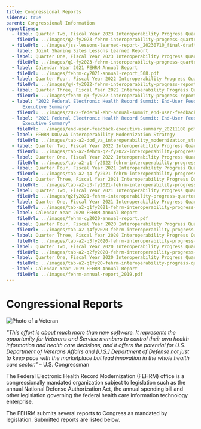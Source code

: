 ```yaml
---
title: Congressional Reports
sidenav: true
parent: Congressional Information
reportItems:
  - label: Quarter Two, Fiscal Year 2023 Interoperability Progress Quarterly Report
    fileUrl: ../images/q2-fy2023-fehrm-interoperability-progress-quarterly-report.pdf
  - fileUrl: ../images/jss-lessons-learned-report-_20230710_final-draft.pdf
    label: Joint Sharing Sites Lessons Learned Report
  - label: Quarter One, Fiscal Year 2023 Interoperability Progress Quarterly Report
    fileUrl: ../images/q1-fy2023-fehrm-interoperability-progress-quarterly-report_20230322_1535_508.pdf
  - label: Calendar Year 2021 FEHRM Annual Report
    fileUrl: ../images/fehrm-cy2021-annual-report_508.pdf
  - label: Quarter Four, Fiscal Year 2022 Interoperability Progress Quarterly Report
    fileUrl: ../images/q4-fy2022-fehrm-interoperability-progress-report_508.pdf
  - label: Quarter Three, Fiscal Year 2022 Interoperability Progress Quarterly Report
    fileUrl: ../images/fehrm-q3-fy2022-interoperability-progress-report_508.pdf
  - label: "2022 Federal Electronic Health Record Summit: End-User Feedback
      Executive Summary"
    fileUrl: ../images/2022-federal-ehr-annual-summit_end-user-feedback-summary_20230110_508.pdf
  - label: "2021 Federal Electronic Health Record Summit: End-User Feedback
      Executive Summary"
    fileUrl: ../images/end-user-feedback-executive-summary_20211108.pdf
  - label: FEHRM DOD/VA Interoperability Modernization Strategy
    fileUrl: ../images/tab-a2-dod_va_interoperability_modernization_strategy_20200924.pdf
  - label: Quarter Two, Fiscal Year 2022 Interoperability Progress Quarterly Report
    fileUrl: ../images/tab-a2-fehrm-q2-fy2022-interoperability-progress-report.pdf
  - label: Quarter One, Fiscal Year 2022 Interoperability Progress Quarterly Report
    fileUrl: ../images/tab-a2-q1-fy2022-fehrm-interoperability-progress-report.pdf
  - label: Quarter Four, Fiscal Year 2021 Interoperability Progress Quarterly Report
    fileUrl: ../images/tab-a2-q4-fy2021-fehrm-interoperability-progress-quarterly-report.pdf
  - label: Quarter Three, Fiscal Year 2021 Interoperability Progress Quarterly Report
    fileUrl: ../images/tab-a2-q3-fy2021-fehrm-interoperability-progress-quarterly-report.pdf
  - label: Quarter Two, Fiscal Year 2021 Interoperability Progress Quarterly Report
    fileUrl: ../images/q2fy2021-fehrm-interoperability-progress-quarterly-report.pdf
  - label: Quarter One, Fiscal Year 2021 Interoperability Progress Quarterly Report
    fileUrl: ../images/tab-a2-q1fy2021-fehrm-interoperability-progress-quarterly-report_signed-1-.pdf
  - label: Calendar Year 2020 FEHRM Annual Report
    fileUrl: ../images/fehrm-cy2020-annual-report.pdf
  - label: Quarter Four, Fiscal Year 2020 Interoperability Progress Quarterly Report
    fileUrl: ../images/tab-a2-q4fy2020-fehrm-interoperability-progress-quarterly-report_signed.pdf
  - label: Quarter Three, Fiscal Year 2020 Interoperability Progress Quarterly Report
    fileUrl: ../images/tab-a2-q3fy2020-fehrm-interoperability-progress-quarterly-report_signed.pdf
  - label: Quarter Two, Fiscal Year 2020 Interoperability Progress Quarterly Report
    fileUrl: ../images/tab-a2-q2fy2020-fehrm-interoperability-progress-quarterly-report.pdf
  - label: Quarter One, Fiscal Year 2020 Interoperability Progress Quarterly Report
    fileUrl: ../images/tab-a2-q1fy20-fehrm-interoperability-progress-quarterly-report.pdf
  - label: Calendar Year 2019 FEHRM Annual Report
    fileUrl: ../images/fehrm-annual-report_2019.pdf
---
```


# Congressional Reports

![Photo of a Veteran](/images/1000w_q95-4-.jpg "Veteran")

*“This effort is about much more than new software. It represents the opportunity for Veterans and Service members to control their own health information and health care decisions, and it offers the potential for U.S. Department of Veterans Affairs and \[U.S.] Department of Defense not just to keep pace with the marketplace but lead innovation in the whole health care sector."* – U.S. Congressman

The Federal Electronic Health Record Modernization (FEHRM) office is a congressionally mandated organization subject to legislation such as the annual National Defense Authorization Act, the annual spending bill and other legislation governing the federal health care information technology enterprise.

The FEHRM submits several reports to Congress as mandated by legislation. Submitted reports are listed below.
